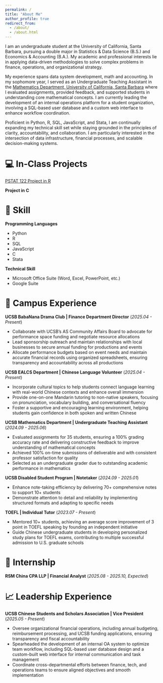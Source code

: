 ```yaml
---
permalink: /
title: "About Me"
author_profile: true
redirect_from: 
  - /about/
  - /about.html
---
```


I am an undergraduate student at the University of California, Santa Barbara, pursuing a double major in Statistics & Data Science (B.S.) and Economics & Accounting (B.A.). My academic and professional interests lie in applying data-driven methodologies to solve complex problems in finance, operations, and organizational strategy.

My experience spans data system development, math and accounting. In my sophomore year, I served as an Undergraduate Teaching Assistant in the [Mathematics Department, University of California, Santa Barbara](https://www.math.ucsb.edu/) where I evaluated assignments, provided feedback, and supported students in understanding core mathematical concepts. I am currently leading the development of an internal operations platform for a student organization, involving a SQL-based user database and a custom web interface to enhance workflow coordination.

Proficient in Python, R, SQL, JavaScript, and Stata, I am continually expanding my technical skill set while staying grounded in the principles of clarity, accountability, and collaboration. I am particularly interested in the intersection of data infrastructure, financial processes, and scalable decision-making systems.

💻 In-Class Projects
======
[PSTAT 122 Project in R](https://shenyijiang7.github.io/files/pstat122-final-project.pdf)

**Project in C**


📌 Skill
======
**Programming Languages**
- Python
- R
- SQL
- JavaScript
- C
- Stata

**Technical Skill**
- Microsoft Office Suite (Word, Excel, PowerPoint, etc.)
- Google Suite


📂 Campus Experience
======
**UCSB BabaNana Drama Club | Finance Department Director** (*2025.04 - Present*) 
- Collaborate with UCSB’s AS Community Affairs Board to advocate for performance space funding and negotiate resource allocations
- Lead sponsorship outreach and maintain relationships with local businesses to secure annual funding for productions and events
- Allocate performance budgets based on event needs and maintain accurate financial records using organized spreadsheets, ensuring transparency and accountability across all productions

**UCSB EALCS Department | Chinese Language Volunteer** (*2025.04 - Present*)
- Incorporate cultural topics to help students connect language learning with real-world Chinese contexts and enhance overall immersion
- Provide one-on-one Mandarin tutoring to non-native speakers, focusing on pronunciation, vocabulary building, and conversational fluency
- Foster a supportive and encouraging learning environment, helping students gain confidence in both spoken and written Chinese

**UCSB Mathematics Department | Undergraduate Teaching Assistant** (*2024.09 - 2025.06*)
- Evaluated assignments for 35 students, ensuring a 100% grading accuracy rate and delivering constructive feedback to improve understanding of mathematical concepts
- Achieved 100% on-time submissions of deliverable and with consistent professor satisfaction for quality
- Selected as an undergraduate grader due to outstanding academic performance in mathematics

**UCSB Disabled Student Program | Notetaker** (*2024.09 - 2025.01*)
- Enhance note-taking efficiency by delivering 70+ comprehensive notes to support 10+ students
- Demonstrate attention to detail and reliability by implementing structured formats and adapting to specific needs

**TOEFL | Individual Tutor** (*2023.07 - Present*)                                         
- Mentored 10+ students, achieving an average score improvement of 3 point in TOEFL speaking by founding an independent initiative
- Guide Chinese undergraduate students in developing personalized study plans for TOEFL exams, contributing to multiple successful admission to U.S. graduate schools


💼 Internship
======
**RSM China CPA LLP | Financial Analyst** (*2025.08 - 2025.10, Expected*)


📈 Leadership Experience
======
**UCSB Chinese Students and Scholars Association | Vice President** (*2025.05 - Present*)
- Oversee organizational financial operations, including annual budgeting, reimbursement processing, and UCSB funding applications, ensuring transparency and fiscal accountability
- Spearheaded the development of an internal OA system to optimize team workflow, including SQL-based user database design and a custom-built web interface for internal communication and task management
- Coordinate cross-departmental efforts between finance, tech, and operations teams to ensure aligned objectives and smooth implementation



